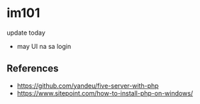 # im101
update today
- may UI na sa login

## References

- https://github.com/yandeu/five-server-with-php
- https://www.sitepoint.com/how-to-install-php-on-windows/